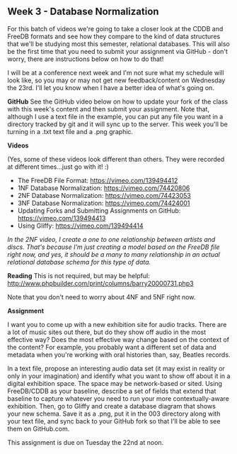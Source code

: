 ## Week 3 - Database Normalization

For this batch of videos we're going to take a closer look at the CDDB and FreeDB formats and see how they compare to the kind of data structures that we'll be studying most this semester, relational databases. This will also be the first time that you need to submit your assignment via GitHub - don't worry, there are instructions below on how to do that!

I will be at a conference next week and I'm not sure what my schedule will look like, so you may or may not get new feedback/content on Wednesday the 23rd. I'll let you know when I have a better idea of what's going on.

**GitHub**
See the GitHub video below on how to update your fork of the class with this week's content and then submit your assignment. Note that, although I use a text file in the example, you can put any file you want in a directory tracked by git and it will sync up to the server. This week you'll be turning in a .txt text file and a .png graphic.

**Videos**

(Yes, some of these videos look different than others. They were recorded at different times...just go with it! :)

- The FreeDB File Format: <https://vimeo.com/139494412>
- 1NF Database Normalization: <https://vimeo.com/74420806>
- 2NF Database Normalization: <https://vimeo.com/74423053>
- 3NF Database Normalization: <https://vimeo.com/74424001>
- Updating Forks and Submitting Assignments on GitHub: <https://vimeo.com/139494413>
- Using Gliffy: <https://vimeo.com/139494414>

*In the 2NF video, I create a one to one relationship between artists and discs. That's because I'm just creating a model based on the FreeDB file right now, and yes, it should be a many to many relationship in an actual relational database schema for this type of data.*

**Reading**
This is not required, but may be helpful: <http://www.phpbuilder.com/print/columns/barry20000731.php3>

Note that you don't need to worry about 4NF and 5NF right now.

**Assignment**

I want you to come up with a new exhibition site for audio tracks. There are a lot of music sites out there, but do they show off audio in the most effective way? Does the most effective way change based on the context of the content? For example, you probably want a different set of data and metadata when you're working with oral histories than, say, Beatles records.

In a text file, propose an interesting audio data set (it may exist in reality or only in your imagination) and identify what you want to show off about it in a digital exhibition space. The space may be network-based or sited. Using FreeDB/CDDB as your baseline, describe a set of fields that extend that baseline to capture whatever you need to run your more contextually-aware exhibition. Then, go to Gliffy and create a database diagram that shows your new schema. Save it as a .png, put it in the 003 directory along with your text file, and sync back to your GitHub fork so that I'll be able to see them on GitHub.com.

This assignment is due on Tuesday the 22nd at noon.
